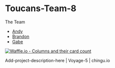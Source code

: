 # Toucans-Team-8

The Team

* [Andy](https://github.com/abutler911)
* [Brandon](https://github.com/mbrandon32)
* [Gabe](https://github.com/TheSharpReport)

[![Waffle.io - Columns and their card count](https://badge.waffle.io/chingu-voyage5/Toucans-Team-8.png?columns=all)](https://waffle.io/chingu-voyage5/Toucans-Team-8?utm_source=badge)

Add-project-description-here | Voyage-5 | chingu.io
